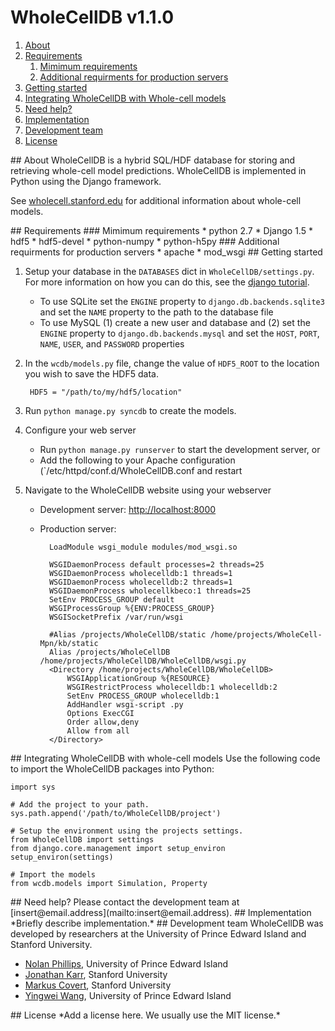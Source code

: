 # WholeCellDB v1.1.0
1. [About](#about)
2. [Requirements](#requirements)
   1. [Mimimum requirements](#requirements_minimum)
   2. [Additional requirments for production servers](#requirements_production)
3. [Getting started](#starting)
4. [Integrating WholeCellDB with Whole-cell models](#integrating)
5. [Need help?](#help)
6. [Implementation](#implementation)
7. [Development team](#team)
8. [License](#license)


<a name="about"/>
## About
WholeCellDB is a hybrid SQL/HDF database for storing and retrieving whole-cell model predictions. WholeCellDB is implemented in Python using the Django framework.

See [wholecell.stanford.edu](http://wholecell.stanford.edu) for additional information about whole-cell models.

<a name="requirements"/>
## Requirements

<a name="requirements_minimum"/>
### Mimimum requirements
* python 2.7
* Django 1.5
* hdf5
* hdf5-devel
* python-numpy
* python-h5py

<a name="requirements_production"/>
### Additional requirments for production servers
* apache
* mod_wsgi

<a name="starting"/>
## Getting started

1. Setup your database in the `DATABASES` dict in `WholeCellDB/settings.py`. For more information on how you can do this, see the [django tutorial](https://docs.djangoproject.com/en/1.5/intro/tutorial01/#database-setup).
    * To use SQLite set the `ENGINE` property to `django.db.backends.sqlite3` and set the `NAME` property to the path to the database file
    * To use MySQL (1) create a new user and database and (2) set the `ENGINE` property to `django.db.backends.mysql` and set the `HOST`, `PORT`, `NAME`, `USER`, and `PASSWORD` properties
2. In the `wcdb/models.py` file, change the value of `HDF5_ROOT` to the location you wish to save the HDF5 data.

        HDF5 = "/path/to/my/hdf5/location"
3. Run `python manage.py syncdb` to create the models. 
4. Configure your web server
    * Run `python manage.py runserver` to start the development server, or
    * Add the following to your Apache configuration (`/etc/httpd/conf.d/WholeCellDB.conf and restart
5. Navigate to the WholeCellDB website using your webserver
    * Development server: [http://localhost:8000](http://localhost:8000)
    * Production server:

            LoadModule wsgi_module modules/mod_wsgi.so
            
            WSGIDaemonProcess default processes=2 threads=25
            WSGIDaemonProcess wholecelldb:1 threads=1
            WSGIDaemonProcess wholecelldb:2 threads=1
            WSGIDaemonProcess wholecellkbeco:1 threads=25
            SetEnv PROCESS_GROUP default
            WSGIProcessGroup %{ENV:PROCESS_GROUP}
            WSGISocketPrefix /var/run/wsgi
            
            #Alias /projects/WholeCellDB/static /home/projects/WholeCell-Mpn/kb/static
            Alias /projects/WholeCellDB /home/projects/WholeCellDB/WholeCellDB/wsgi.py
            <Directory /home/projects/WholeCellDB/WholeCellDB>
                WSGIApplicationGroup %{RESOURCE}
                WSGIRestrictProcess wholecelldb:1 wholecelldb:2
                SetEnv PROCESS_GROUP wholecelldb:1
                AddHandler wsgi-script .py
                Options ExecCGI
                Order allow,deny
                Allow from all
            </Directory>

<a name="integrating"/>
## Integrating WholeCellDB with whole-cell models
Use the following code to import the WholeCellDB packages into Python:

    import sys

    # Add the project to your path.
    sys.path.append('/path/to/WholeCellDB/project')

    # Setup the environment using the projects settings.
    from WholeCellDB import settings
    from django.core.management import setup_environ
    setup_environ(settings)

    # Import the models
    from wcdb.models import Simulation, Property
    
<a name="help"/>
## Need help?
Please contact the development team at [insert@email.address](mailto:insert@email.address).

<a name="implementation"/>
## Implementation
*Briefly describe implementation.*

<a name="team"/>
## Development team
WholeCellDB was developed by researchers at the University of Prince Edward Island and Stanford University.

* [Nolan Phillips](http://ca.linkedin.com/pub/nolan-phillips/68/935/702), University of Prince Edward Island
* [Jonathan Karr](http://www.stanford.edu/~jkarr), Stanford University
* [Markus Covert](http://covertlab.stanford.edu), Stanford University
* [Yingwei Wang](http://www.csit.upei.ca/~ywang/), University of Prince Edward Island

<a name="license"/>
## License
*Add a license here. We usually use the MIT license.*
